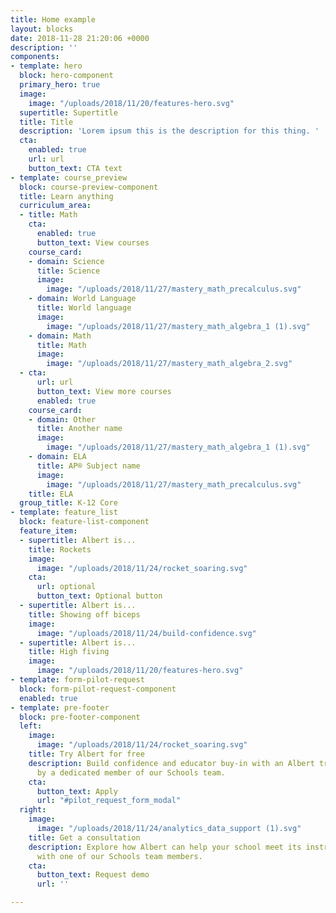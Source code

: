 ```yaml
---
title: Home example
layout: blocks
date: 2018-11-28 21:20:06 +0000
description: ''
components:
- template: hero
  block: hero-component
  primary_hero: true
  image:
    image: "/uploads/2018/11/20/features-hero.svg"
  supertitle: Supertitle
  title: Title
  description: 'Lorem ipsum this is the description for this thing. '
  cta:
    enabled: true
    url: url
    button_text: CTA text
- template: course_preview
  block: course-preview-component
  title: Learn anything
  curriculum_area:
  - title: Math
    cta:
      enabled: true
      button_text: View courses
    course_card:
    - domain: Science
      title: Science
      image:
        image: "/uploads/2018/11/27/mastery_math_precalculus.svg"
    - domain: World Language
      title: World language
      image:
        image: "/uploads/2018/11/27/mastery_math_algebra_1 (1).svg"
    - domain: Math
      title: Math
      image:
        image: "/uploads/2018/11/27/mastery_math_algebra_2.svg"
  - cta:
      url: url
      button_text: View more courses
      enabled: true
    course_card:
    - domain: Other
      title: Another name
      image:
        image: "/uploads/2018/11/27/mastery_math_algebra_1 (1).svg"
    - domain: ELA
      title: AP® Subject name
      image:
        image: "/uploads/2018/11/27/mastery_math_precalculus.svg"
    title: ELA
  group_title: K-12 Core
- template: feature_list
  block: feature-list-component
  feature_item:
  - supertitle: Albert is...
    title: Rockets
    image:
      image: "/uploads/2018/11/24/rocket_soaring.svg"
    cta:
      url: optional
      button_text: Optional button
  - supertitle: Albert is...
    title: Showing off biceps
    image:
      image: "/uploads/2018/11/24/build-confidence.svg"
  - supertitle: Albert is...
    title: High fiving
    image:
      image: "/uploads/2018/11/20/features-hero.svg"
- template: form-pilot-request
  block: form-pilot-request-component
  enabled: true
- template: pre-footer
  block: pre-footer-component
  left:
    image:
      image: "/uploads/2018/11/24/rocket_soaring.svg"
    title: Try Albert for free
    description: Build confidence and educator buy-in with an Albert trial supported
      by a dedicated member of our Schools team.
    cta:
      button_text: Apply
      url: "#pilot_request_form_modal"
  right:
    image:
      image: "/uploads/2018/11/24/analytics_data_support (1).svg"
    title: Get a consultation
    description: Explore how Albert can help your school meet its instructional goals
      with one of our Schools team members.
    cta:
      button_text: Request demo
      url: ''

---
```

